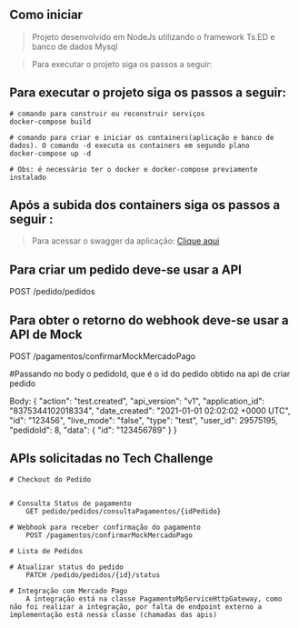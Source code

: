 ## Como iniciar

> Projeto desenvolvido em NodeJs utilizando o framework Ts.ED e banco de dados Mysql

> Para executar o projeto siga os passos a seguir:

## Para executar o projeto siga os passos a seguir:

```
# comando para construir ou reconstruir serviços
docker-compose build

# comando para criar e iniciar os containers(aplicação e banco de dados). O comando -d executa os containers em segundo plano
docker-compose up -d

# Obs: é necessário ter o docker e docker-compose previamente instalado
```

## Após a subida dos containers siga os passos a seguir :

> Para acessar o swagger da aplicação: <a href="http://localhost:8083/doc">Clique aqui</a>

## Para criar um pedido deve-se usar a API

POST /pedido/pedidos

## Para obter o retorno do webhook deve-se usar a API de Mock

POST /pagamentos/confirmarMockMercadoPago

#Passando no body o pedidoId, que é o id do pedido obtido na api de criar pedido

Body:
{
"action": "test.created",
"api_version": "v1",
"application_id": "8375344102018334",
"date_created": "2021-01-01 02:02:02 +0000 UTC",
"id": "123456",
"live_mode": "false",
"type": "test",
"user_id": 29575195,
"pedidoId": 8,
"data": {
"id": "123456789"
}
}

## APIs solicitadas no Tech Challenge

    # Checkout do Pedido


    # Consulta Status de pagamento
        GET pedido/pedidos/consultaPagamentos/{idPedido}

    # Webhook para receber confirmação do pagamento
        POST /pagamentos/confirmarMockMercadoPago

    # Lista de Pedidos

    # Atualizar status do pedido
        PATCH /pedido/pedidos/{id}/status

    # Integração com Mercado Pago
        A integração está na classe PagamentoMpServiceHttpGateway, como não foi realizar a integração, por falta de endpoint externo a implementação está nessa classe (chamadas das apis)
